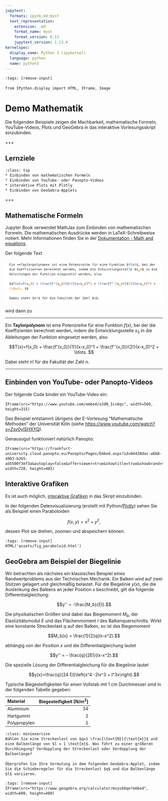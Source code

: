 ```yaml
---
jupytext:
  formats: ipynb,md:myst
  text_representation:
    extension: .md
    format_name: myst
    format_version: 0.13
    jupytext_version: 1.13.8
kernelspec:
  display_name: Python 3 (ipykernel)
  language: python
  name: python3
---
```


```{code-cell} ipython3
:tags: [remove-input]

from IPython.display import HTML, IFrame, Image
```

# Demo Mathematik

Die folgenden Beispiele zeigen die Machbarkeit, mathematische Formeln,
YouTube-Videos, Plots und GeoGebra in das interaktive Vorlesungsskript
einzubinden.

+++

## Lernziele

```{admonition} Lernziele
:class: tip
* Einbinden von mathematischen Formeln
* Einbinden von YouTube- oder Panopto-Videos
* interaktive Plots mit Plotly
* Einbinden von GeoGebra-Applets
```

+++

## Mathematische Formeln

Jupyter Book verwendet MathJax zum Einbinden von mathematischen Formeln. Die mathematischen Ausdrücke werden in LaTeX-Schreibweise notiert. Mehr Informationen finden Sie in der [Dokumentation - Math and equations](https://jupyterbook.org/en/stable/content/math.html).

Der folgende Text 

![Screenshot mit Markdown Code](pics/part03_03_markdown.png)


wird dann zu

---

Ein **Taylorpolynom** ist eine Potenzreihe für eine Funktion $f(x)$, bei der die Koeffizienten berechnet werden, indem die Entwicklungsstelle $x_0$ in die Ableitungen der Funktion eingesetzt werden, also

$$T(x)=f(x_0) + \frac{f'(x_0)}{1!}(x-x_0)^1 + \frac{f''(x_0)}{2!}(x-x_0)^2 + \ldots. $$

Dabei steht $n!$ für die Fakultät der Zahl $n$.

---

## Einbinden von YouTube- oder Panopto-Videos

Der folgende Code bindet ein YouTube-Video ein:

```{code-cell} ipython3
IFrame(src="https://www.youtube.com/embed/oJdN_Ics6qs", width=560, height=315)
```

Das Beispiel entstammt übrigens der E-Vorlesung "Mathematische Methoden"
der Universität Köln (siehe https://www.youtube.com/watch?v=Zsv0ylSHXYQ).

Genausogut funktioniert natürlich Panopto:

```{code-cell} ipython3
IFrame(src="https://frankfurt-university.cloud.panopto.eu/Panopto/Pages/Embed.aspx?id=04438dac-a6b8-4983-b265-ad5500f3ef3a&autoplay=false&offerviewer=true&showtitle=true&showbrand=true&captions=false&interactivity=all", width=720, height=405)
```


## Interaktive Grafiken

Es ist auch möglich, [interaktive
Grafiken](https://jupyterbook.org/en/stable/interactive/interactive.html) in das
Skript einzubinden.

In der folgenden Datenvisualisierung (erstellt mit
Python/[Plotly](https://plotly.com/python/)) sehen Sie als Beispiel einen
Paraboloiden

$$f(x,y) = x^2 + y^2,$$

dessen Plot sie drehen, zoomen und abspeichern können. 

```{code-cell} ipython3
:tags: [remove-input]
HTML('assets/fig_paraboloid.html')
```

## GeoGebra am Beispiel der Biegelinie

Wir betrachten als nächstes ein klassisches Beispiel eines Randwertproblems aus
der Technischen Mechanik. Ein Balken wird auf zwei Stützen gelagert und
gleichmäßig belastet. Für die Biegelinie $y(x)$, die die Auslenkung des Balkens
an jeder Position $x$ beschreibt, gilt die folgende Differentialgleichung:

$$y'' = -\frac{M_b}{EI}.$$

Die physikalischen Größen sind dabei das Biegemoment $M_b$, der
Elastizitätsmodul $E$ und das Flächenmoment $I$ des Balkenquerschnitts. Wirkt
eine konstante Streckenlast $q$ auf den Balken, so ist das Biegemoment

$$M_b(x) = \frac{1}{2}q(lx-x^2).$$

abhängig von der Position $x$ und die Differentialgleichung lautet

$$y'' = - \frac{q}{2EI}(lx-x^2).$$

Die spezielle Lösung der Differentialgleichung für die Biegelinie lautet

$$y(x)=\frac{q}{24 EI}\left(x^4 -2lx^3 + l^3x\right).$$

Typische Biegesteifigkeiten für einen Vollstab mit 1 cm Durchmesser sind in der
folgenden Tabelle gegeben:

| Material | Biegesteifigkeit [N/m$^2$] |
| :--- | ---: |
| Aluminium   | 34    |
| Hartgummi    | 2    |
| Polypropylen | 1    |

```{admonition} Mini-Übung
:class: miniexercise
Wählen Sie eine Streckenlast von $q=1 \frac{\text{N}}{\text{m}}$ und eine Balkenlänge von $l = 1 \text{m}$. Was führt zu einer größeren Durchbiegung? Verdopplung der Streckenlast oder Verdopplung der Balkenlänge?

Überprüfen Sie Ihre Vermutung in dem folgenden GeoGebra-Applet, indem Sie die Schieberegeler für die Streckenlast $q$ und die Balkenlänge $l$ variieren.
```

```{code-cell} ipython3
:tags: [remove-input]
IFrame(src="https://www.geogebra.org/calculator/mzysb6qe?embed", width=600, height=400)
```

